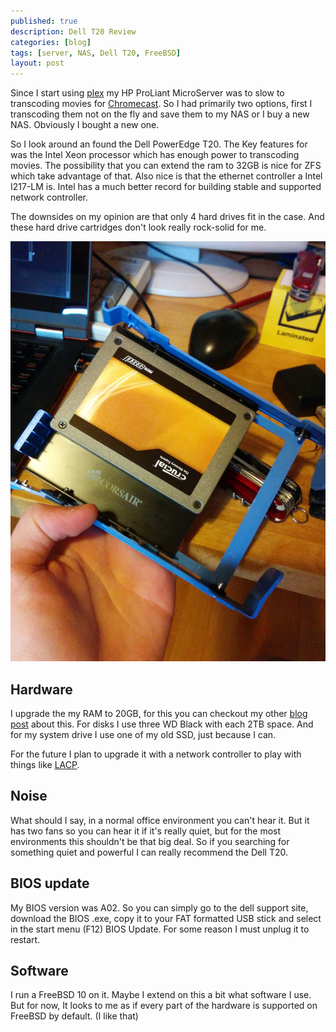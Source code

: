```yaml
---
published: true
description: Dell T20 Review
categories: [blog]
tags: [server, NAS, Dell T20, FreeBSD]
layout: post
---
```


Since I start using [plex](http://plex.tv) my HP ProLiant MicroServer was to slow to transcoding movies for [Chromecast](http://l33tsource.com/blog/2014/08/26/Chromecast/).
So I had primarily two options, first I transcoding them not on the fly and save them to my NAS or I buy a new NAS. Obviously I bought a new one.

So I look around an found the Dell PowerEdge T20. The Key features for was the Intel Xeon processor which has enough power to transcoding movies. The possibility that 
you can extend the ram to 32GB is nice for ZFS which take advantage of that. Also nice is that the ethernet controller a Intel I217-LM is. Intel has a much better record 
for building stable and supported network controller. 

The downsides on my opinion are that only 4 hard drives fit in the case. And these hard drive cartridges don't look really rock-solid for me. 

![ssd image](/blog-bilder/2014-07-13-Dell-T20-RAM-Upgrade-img.jpg)

## Hardware

I upgrade the my RAM to 20GB, for this you can checkout my other [blog post](http://l33tsource.com/blog/2014/07/13/Dell-T20-RAM-Upgrade/) about this. 
For disks I use three WD Black with each 2TB space. And for my system drive I use one of my old SSD, just because I can.

For the future I plan to upgrade it with a network controller to play with things like [LACP](http://en.wikipedia.org/wiki/Link_aggregation#Link_Aggregation_Control_Protocol).

## Noise

What should I say, in a normal office environment you can't hear it. But it has two fans so you can hear it if it's really quiet, but for the most environments this shouldn't be that
big deal. So if you searching for something quiet and powerful I can really recommend the Dell T20.

## BIOS update

My BIOS version was A02. So you can simply go to the dell support site, download the BIOS .exe, copy it to your FAT formatted USB stick and select in the start menu (F12) BIOS Update. 
For some reason I must unplug it to restart. 

## Software

I run a FreeBSD 10 on it. Maybe I extend on this a bit what software I use. But for now, It looks to me as if every part of the hardware is supported on FreeBSD by default. (I like that)
